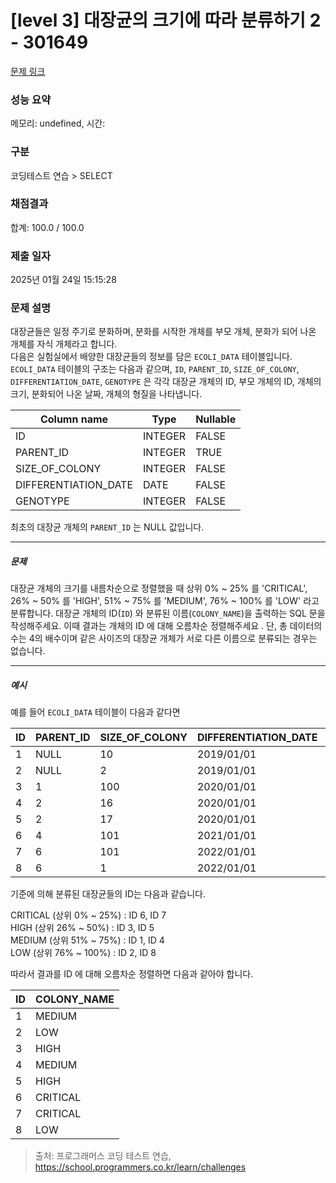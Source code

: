 # [level 3] 대장균의 크기에 따라 분류하기 2 - 301649 

[문제 링크](https://school.programmers.co.kr/learn/courses/30/lessons/301649) 

### 성능 요약

메모리: undefined, 시간: 

### 구분

코딩테스트 연습 > SELECT

### 채점결과

합계: 100.0 / 100.0

### 제출 일자

2025년 01월 24일 15:15:28

### 문제 설명

<p>대장균들은 일정 주기로 분화하며, 분화를 시작한 개체를 부모 개체, 분화가 되어 나온 개체를 자식 개체라고 합니다.<br>
다음은 실험실에서 배양한 대장균들의 정보를 담은 <code>ECOLI_DATA</code> 테이블입니다. <code>ECOLI_DATA</code> 테이블의 구조는 다음과 같으며,  <code>ID</code>, <code>PARENT_ID</code>, <code>SIZE_OF_COLONY</code>, <code>DIFFERENTIATION_DATE</code>, <code>GENOTYPE</code> 은 각각 대장균 개체의 ID, 부모 개체의 ID, 개체의 크기, 분화되어 나온 날짜, 개체의 형질을 나타냅니다.</p>
<table class="table">
        <thead><tr>
<th>Column name</th>
<th>Type</th>
<th>Nullable</th>
</tr>
</thead>
        <tbody><tr>
<td>ID</td>
<td>INTEGER</td>
<td>FALSE</td>
</tr>
<tr>
<td>PARENT_ID</td>
<td>INTEGER</td>
<td>TRUE</td>
</tr>
<tr>
<td>SIZE_OF_COLONY</td>
<td>INTEGER</td>
<td>FALSE</td>
</tr>
<tr>
<td>DIFFERENTIATION_DATE</td>
<td>DATE</td>
<td>FALSE</td>
</tr>
<tr>
<td>GENOTYPE</td>
<td>INTEGER</td>
<td>FALSE</td>
</tr>
</tbody>
      </table>
<p>최초의 대장균 개체의 <code>PARENT_ID</code> 는 NULL 값입니다.</p>

<hr>

<h5>문제</h5>

<p>대장균 개체의 크기를 내름차순으로 정렬했을 때 상위 0% ~ 25% 를 'CRITICAL', 26% ~ 50% 를 'HIGH', 51% ~ 75% 를 'MEDIUM', 76% ~ 100% 를 'LOW' 라고 분류합니다. 대장균 개체의 ID(<code>ID</code>) 와 분류된 이름(<code>COLONY_NAME</code>)을 출력하는 SQL 문을 작성해주세요. 이때 결과는 개체의 ID 에 대해 오름차순 정렬해주세요 . 단, 총 데이터의 수는 4의 배수이며 같은 사이즈의 대장균 개체가 서로 다른 이름으로 분류되는 경우는 없습니다.</p>

<hr>

<h5>예시</h5>

<p>예를 들어 <code>ECOLI_DATA</code> 테이블이 다음과 같다면</p>
<table class="table">
        <thead><tr>
<th>ID</th>
<th>PARENT_ID</th>
<th>SIZE_OF_COLONY</th>
<th>DIFFERENTIATION_DATE</th>
<th>GENOTYPE</th>
</tr>
</thead>
        <tbody><tr>
<td>1</td>
<td>NULL</td>
<td>10</td>
<td>2019/01/01</td>
<td>5</td>
</tr>
<tr>
<td>2</td>
<td>NULL</td>
<td>2</td>
<td>2019/01/01</td>
<td>3</td>
</tr>
<tr>
<td>3</td>
<td>1</td>
<td>100</td>
<td>2020/01/01</td>
<td>4</td>
</tr>
<tr>
<td>4</td>
<td>2</td>
<td>16</td>
<td>2020/01/01</td>
<td>4</td>
</tr>
<tr>
<td>5</td>
<td>2</td>
<td>17</td>
<td>2020/01/01</td>
<td>6</td>
</tr>
<tr>
<td>6</td>
<td>4</td>
<td>101</td>
<td>2021/01/01</td>
<td>22</td>
</tr>
<tr>
<td>7</td>
<td>6</td>
<td>101</td>
<td>2022/01/01</td>
<td>23</td>
</tr>
<tr>
<td>8</td>
<td>6</td>
<td>1</td>
<td>2022/01/01</td>
<td>27</td>
</tr>
</tbody>
      </table>
<p>기준에 의해 분류된 대장균들의 ID는 다음과 같습니다.</p>

<p>CRITICAL (상위 0% ~ 25%) : ID 6, ID 7<br>
HIGH (상위 26% ~ 50%) : ID 3, ID 5<br>
MEDIUM (상위 51% ~ 75%) : ID 1, ID 4<br>
LOW (상위 76% ~ 100%) : ID 2, ID 8</p>

<p>따라서 결과를 ID 에 대해 오름차순 정렬하면 다음과 같아야 합니다.</p>
<table class="table">
        <thead><tr>
<th>ID</th>
<th>COLONY_NAME</th>
</tr>
</thead>
        <tbody><tr>
<td>1</td>
<td>MEDIUM</td>
</tr>
<tr>
<td>2</td>
<td>LOW</td>
</tr>
<tr>
<td>3</td>
<td>HIGH</td>
</tr>
<tr>
<td>4</td>
<td>MEDIUM</td>
</tr>
<tr>
<td>5</td>
<td>HIGH</td>
</tr>
<tr>
<td>6</td>
<td>CRITICAL</td>
</tr>
<tr>
<td>7</td>
<td>CRITICAL</td>
</tr>
<tr>
<td>8</td>
<td>LOW</td>
</tr>
</tbody>
      </table>

> 출처: 프로그래머스 코딩 테스트 연습, https://school.programmers.co.kr/learn/challenges